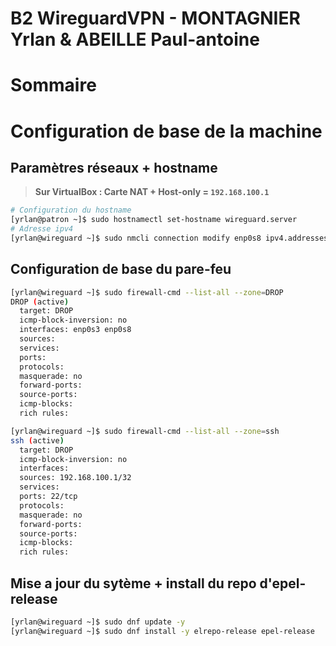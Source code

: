 # B2 WireguardVPN - MONTAGNIER Yrlan & ABEILLE Paul-antoine

# **Sommaire**

# **Configuration de base de la machine**
## **Paramètres réseaux + hostname**

> **Sur VirtualBox : Carte NAT + Host-only = `192.168.100.1`**

```bash
# Configuration du hostname
[yrlan@patron ~]$ sudo hostnamectl set-hostname wireguard.server
# Adresse ipv4
[yrlan@wireguard ~]$ sudo nmcli connection modify enp0s8 ipv4.addresses 192.168.100.250/24
```

## **Configuration de base du pare-feu**
```bash
[yrlan@wireguard ~]$ sudo firewall-cmd --list-all --zone=DROP
DROP (active)
  target: DROP
  icmp-block-inversion: no
  interfaces: enp0s3 enp0s8
  sources:
  services:
  ports:
  protocols:
  masquerade: no
  forward-ports:
  source-ports:
  icmp-blocks:
  rich rules:

[yrlan@wireguard ~]$ sudo firewall-cmd --list-all --zone=ssh
ssh (active)
  target: DROP
  icmp-block-inversion: no
  interfaces:
  sources: 192.168.100.1/32
  services:
  ports: 22/tcp
  protocols:
  masquerade: no
  forward-ports:
  source-ports:
  icmp-blocks:
  rich rules:
```

## **Mise a jour du sytème + install du repo d'epel-release**
```bash
[yrlan@wireguard ~]$ sudo dnf update -y
[yrlan@wireguard ~]$ sudo dnf install -y elrepo-release epel-release
```
